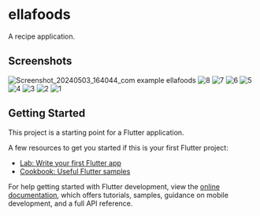 # ellafoods

A recipe application.

## Screenshots

![Screenshot_20240503_164044_com example ellafoods](https://github.com/tatendaephraim/recipe_app/assets/46128394/f4ac0681-1bb1-404b-b6a9-232f723874c8)
![8](https://github.com/tatendaephraim/recipe_app/assets/46128394/88252682-0ff6-4207-a97b-0608a411574a)
![7](https://github.com/tatendaephraim/recipe_app/assets/46128394/355a13f7-25d9-4ebe-b4e4-8a92626dc056)
![6](https://github.com/tatendaephraim/recipe_app/assets/46128394/067ddc5e-9193-42ef-956f-762b9e4f4489)
![5](https://github.com/tatendaephraim/recipe_app/assets/46128394/492e086d-21c1-41f6-b8ae-f99226bc5a75)
![4](https://github.com/tatendaephraim/recipe_app/assets/46128394/59a9ee76-b79b-459a-85ff-74f9ea86a193)
![3](https://github.com/tatendaephraim/recipe_app/assets/46128394/d7a25379-2804-4e13-bc2c-9594ebf3e5cc)
![2](https://github.com/tatendaephraim/recipe_app/assets/46128394/72cc4370-1be7-48fa-86d6-29ffb6314a5e)
![1](https://github.com/tatendaephraim/recipe_app/assets/46128394/57494ed4-17fb-46a2-baba-7d77b341ef9d)


## Getting Started

This project is a starting point for a Flutter application.

A few resources to get you started if this is your first Flutter project:

- [Lab: Write your first Flutter app](https://docs.flutter.dev/get-started/codelab)
- [Cookbook: Useful Flutter samples](https://docs.flutter.dev/cookbook)

For help getting started with Flutter development, view the
[online documentation](https://docs.flutter.dev/), which offers tutorials,
samples, guidance on mobile development, and a full API reference.
